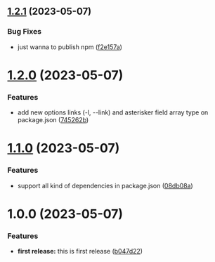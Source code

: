 ## [1.2.1](https://github.com/aikosiadotcom/asterisker/compare/v1.2.0...v1.2.1) (2023-05-07)


### Bug Fixes

* just wanna to publish npm ([f2e157a](https://github.com/aikosiadotcom/asterisker/commit/f2e157a1c63f36aa64d82d5cf9e27ae3ee126542))

# [1.2.0](https://github.com/aikosiadotcom/asterisker/compare/v1.1.0...v1.2.0) (2023-05-07)


### Features

* add new options links (-l, --link) and asterisker field array type on package.json ([745262b](https://github.com/aikosiadotcom/asterisker/commit/745262b6d72a68c6f91b81fd342e5bdf07b42e33))

# [1.1.0](https://github.com/aikosiadotcom/asterisker/compare/v1.0.0...v1.1.0) (2023-05-07)


### Features

* support all kind of dependencies in package.json ([08db08a](https://github.com/aikosiadotcom/asterisker/commit/08db08ad91688a08248e9dcb305b2d82359d0c11))

# 1.0.0 (2023-05-07)


### Features

* **first release:** this is first release ([b047d22](https://github.com/aikosiadotcom/asterisker/commit/b047d22fc3d7538b0cbe61a6782b1c7573f44032))
